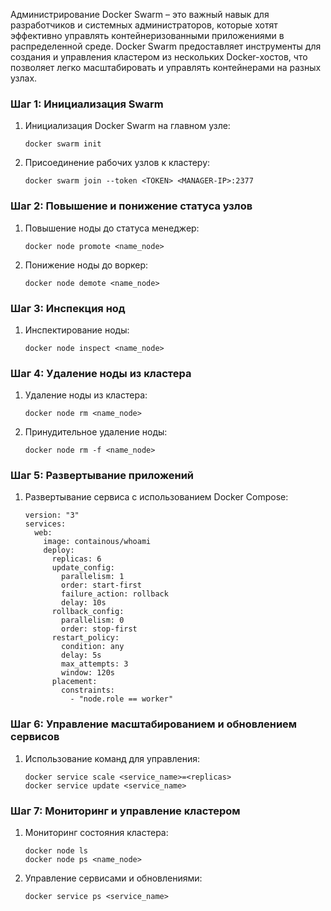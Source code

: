 Администрирование Docker Swarm – это важный навык для разработчиков и системных администраторов, которые хотят эффективно управлять контейнеризованными приложениями в распределенной среде. Docker Swarm предоставляет инструменты для создания и управления кластером из нескольких Docker-хостов, что позволяет легко масштабировать и управлять контейнерами на разных узлах.

### Шаг 1: Инициализация Swarm
1. Инициализация Docker Swarm на главном узле:
    ```
    docker swarm init
    ```
2. Присоединение рабочих узлов к кластеру:
    ```
    docker swarm join --token <TOKEN> <MANAGER-IP>:2377
    ```

### Шаг 2: Повышение и понижение статуса узлов
1. Повышение ноды до статуса менеджер:
    ```
    docker node promote <name_node>
    ```
2. Понижение ноды до воркер:
    ```
    docker node demote <name_node>
    ```

### Шаг 3: Инспекция нод
1. Инспектирование ноды:
    ```
    docker node inspect <name_node>
    ```

### Шаг 4: Удаление ноды из кластера
1. Удаление ноды из кластера:
    ```
    docker node rm <name_node>
    ```
2. Принудительное удаление ноды:
    ```
    docker node rm -f <name_node>
    ```

### Шаг 5: Развертывание приложений
1. Развертывание сервиса с использованием Docker Compose:
    ```
    version: "3"
    services:
      web:
        image: containous/whoami
        deploy:
          replicas: 6
          update_config:
            parallelism: 1
            order: start-first
            failure_action: rollback
            delay: 10s
          rollback_config:
            parallelism: 0
            order: stop-first
          restart_policy:
            condition: any
            delay: 5s
            max_attempts: 3
            window: 120s
          placement:
            constraints:
              - "node.role == worker"
    ```

### Шаг 6: Управление масштабированием и обновлением сервисов
1. Использование команд для управления:
    ```
    docker service scale <service_name>=<replicas>
    docker service update <service_name>
    ```

### Шаг 7: Мониторинг и управление кластером
1. Мониторинг состояния кластера:
    ```
    docker node ls
    docker node ps <name_node>
    ```
2. Управление сервисами и обновлениями:
    ```
    docker service ps <service_name>
    ```


